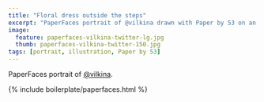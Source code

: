 ```yaml
---
title: "Floral dress outside the steps"
excerpt: "PaperFaces portrait of @vilkina drawn with Paper by 53 on an iPad."
image: 
  feature: paperfaces-vilkina-twitter-lg.jpg
  thumb: paperfaces-vilkina-twitter-150.jpg
tags: [portrait, illustration, Paper by 53]
---
```


PaperFaces portrait of [@vilkina](http://twitter.com/vilkina).

{% include boilerplate/paperfaces.html %}